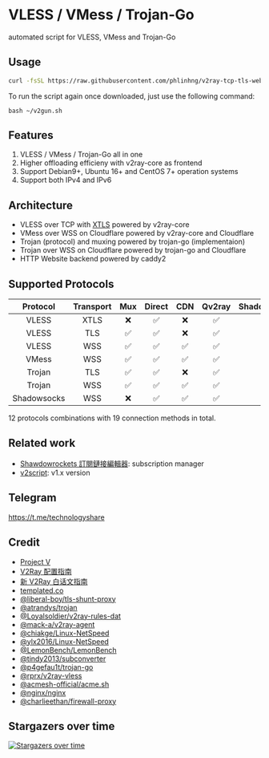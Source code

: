 # VLESS / VMess / Trojan-Go
automated script for VLESS, VMess and Trojan-Go

## Usage
```sh
curl -fsSL https://raw.githubusercontent.com/phlinhng/v2ray-tcp-tls-web/vless/src/v2gun.sh -o ~/v2gun.sh && bash ~/v2gun.sh
```
To run the script again once downloaded, just use the following command:
```
bash ~/v2gun.sh
```

## Features
1. VLESS / VMess / Trojan-Go all in one
2. Higher offloading efficieny with v2ray-core as frontend
3. Support Debian9+, Ubuntu 16+ and CentOS 7+ operation systems
4. Support both IPv4 and IPv6

## Architecture
+ VLESS over TCP with [XTLS](https://github.com/XTLS/Go) powered by v2ray-core
+ VMess over WSS on Cloudflare powered by v2ray-core and Cloudflare
+ Trojan (protocol) and muxing powered by trojan-go (implementaion)
+ Trojan over WSS on Cloudflare powered by trojan-go and Cloudflare
+ HTTP Website backend powered by caddy2

## Supported Protocols
| Protocol | Transport | Mux | Direct | CDN | Qv2ray | Shadowrocket | Clash | v2rayN(G) |
| :---: | :---: | :---: | :---: | :---: | :---: | :---: | :---: | :---: |
| VLESS | XTLS | ❌ | ✅ | ❌ | ✅ | ❌ | ❌ | ✅ |
| VLESS | TLS | ✅ | ✅ | ❌ | ✅ | ✅ | ❌ | ✅ |
| VLESS | WSS | ✅ | ✅ | ✅ | ✅ | ✅ | ❌ | ✅ |
| VMess | WSS | ✅ | ✅ | ✅ | ✅ | ✅ | ✅ | ✅ |
| Trojan | TLS | ✅ | ✅ | ❌ | ✅ | ✅ | ✅ | ✅ |
| Trojan | WSS | ✅ | ✅ | ✅ | ✅ | ✅ | ❌ | ✅ |
| Shadowsocks | WSS | ❌ | ✅ | ✅ | ✅ | ✅ | ✅ | ✅ |

12 protocols combinations with 19 connection methods in total.

## Related work
+ [Shawdowrockets 訂閱鏈接編輯器](https://www.phlinhng.com/b64-url-editor): subscription manager
+ [v2script](https://github.com/phlinhng/v2ray-tcp-tls-web/tree/master): v1.x version

## Telegram
https://t.me/technologyshare

## Credit
+ [Project V](https://www.v2fly.org/)
+ [V2Ray 配置指南](https://toutyrater.github.io/)
+ [新 V2Ray 白话文指南](https://guide.v2fly.org/)
+ [templated.co](https://templated.co)
+ [@liberal-boy/tls-shunt-proxy](https://github.com/liberal-boy/tls-shunt-proxy)
+ [@atrandys/trojan](https://github.com/atrandys/trojan)
+ [@Loyalsoldier/v2ray-rules-dat](https://github.com/Loyalsoldier/v2ray-rules-dat)
+ [@mack-a/v2ray-agent](https://github.com/mack-a/v2ray-agent)
+ [@chiakge/Linux-NetSpeed](https://github.com/chiakge/Linux-NetSpeed)
+ [@ylx2016/Linux-NetSpeed](https://github.com/ylx2016/Linux-NetSpeed)
+ [@LemonBench/LemonBench](https://github.com/LemonBench/LemonBench)
+ [@tindy2013/subconverter](https://github.com/tindy2013/subconverter)
+ [@p4gefau1t/trojan-go](https://github.com/p4gefau1t/trojan-go)
+ [@rprx/v2ray-vless](https://github.com/rprx/v2ray-vless)
+ [@acmesh-official/acme.sh](https://github.com/acmesh-official/acme.sh)
+ [@nginx/nginx](https://github.com/nginx/nginx)
+ [@charlieethan/firewall-proxy](https://github.com/charlieethan/firewall-proxy)

## Stargazers over time
[![Stargazers over time](https://starchart.cc/phlinhng/v2ray-tcp-tls-web.svg)](https://starchart.cc/phlinhng/v2ray-tcp-tls-web)

